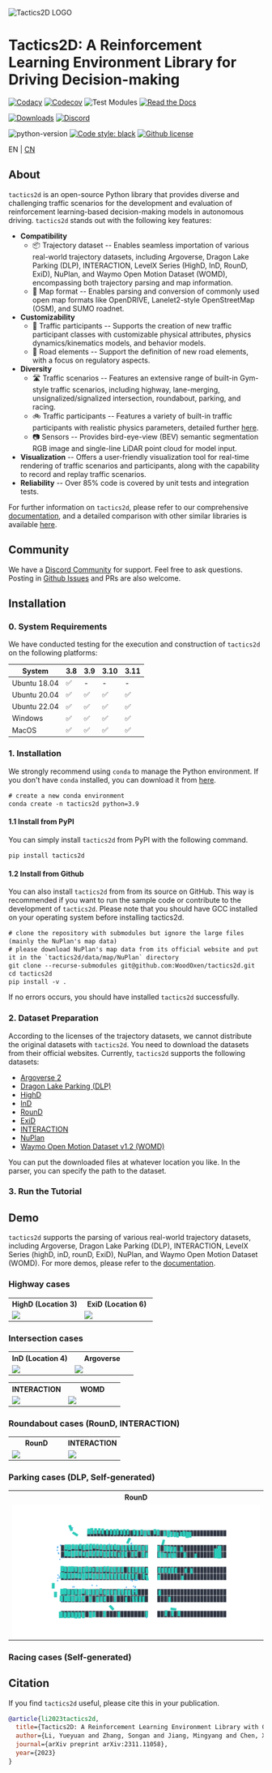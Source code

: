 ![Tactics2D LOGO](https://cdn.jsdelivr.net/gh/MotacillaAlba/image-storage@main/img/Tactics_LOGO_long.jpg)

# Tactics2D: A Reinforcement Learning Environment Library for Driving Decision-making

[![Codacy](https://app.codacy.com/project/badge/Grade/2bb48186b56d4e3ab963121a5923d6b5)](https://app.codacy.com/gh/WoodOxen/tactics2d/dashboard?utm_source=gh&utm_medium=referral&utm_content=&utm_campaign=Badge_grade)
[![Codecov](https://codecov.io/gh/WoodOxen/tactics2d/graph/badge.svg?token=X81Z6AOIMV)](https://codecov.io/gh/WoodOxen/tactics2d)
![Test Modules](https://github.com/WoodOxen/tactics2d/actions/workflows/test_modules.yml/badge.svg?)
[![Read the Docs](https://img.shields.io/readthedocs/tactics2d)](https://tactics2d.readthedocs.io/en/latest/)

[![Downloads](https://img.shields.io/pypi/dm/tactics2d)](https://pypi.org/project/tactics2d/)
[![Discord](https://img.shields.io/discord/1209363816912126003)](https://discordapp.com/widget?id=1209363816912126003&theme=system)

![python-version](https://img.shields.io/badge/Python-3.8%20%7C%203.9%20%7C%203.10%20%7C%203.11-blue)
[![Code style: black](https://img.shields.io/badge/code%20style-black-000000.svg)](https://github.com/psf/black)
[![Github license](https://img.shields.io/github/license/WoodOxen/tactics2d)](https://github.com/WoodOxen/tactics2d/blob/dev/LICENSE)

EN | [CN](README.CN.md)

## About

`tactics2d` is an open-source Python library that provides diverse and challenging traffic scenarios for the development and evaluation of reinforcement learning-based decision-making models in autonomous driving. `tactics2d` stands out with the following key features:

- **Compatibility**
  - 📦 Trajectory dataset -- Enables seamless importation of various real-world trajectory datasets, including Argoverse, Dragon Lake Parking (DLP), INTERACTION, LevelX Series (HighD, InD, RounD, ExiD), NuPlan, and Waymo Open Motion Dataset (WOMD), encompassing both trajectory parsing and map information.
  - 📄 Map format -- Enables parsing and conversion of commonly used open map formats like OpenDRIVE, Lanelet2-style OpenStreetMap (OSM), and SUMO roadnet.
- **Customizability**
  - 🚗 Traffic participants -- Supports the creation of new traffic participant classes with customizable physical attributes, physics dynamics/kinematics models, and behavior models.
  - 🚧 Road elements -- Support the definition of new road elements, with a focus on regulatory aspects.
- **Diversity**
  - 🛣️ Traffic scenarios -- Features an extensive range of built-in Gym-style traffic scenarios, including highway, lane-merging, unsignalized/signalized intersection, roundabout, parking, and racing.
  - 🚲 Traffic participants -- Features a variety of built-in traffic participants with realistic physics parameters, detailed further [here](https://tactics2d.readthedocs.io/en/latest/api/participant/#templates-for-traffic-participants).
  - 📷 Sensors -- Provides bird-eye-view (BEV) semantic segmentation RGB image and single-line LiDAR point cloud for model input.
- **Visualization** -- Offers a user-friendly visualization tool for real-time rendering of traffic scenarios and participants, along with the capability to record and replay traffic scenarios.
- **Reliability** -- Over 85\% code is covered by unit tests and integration tests.

For further information on `tactics2d`, please refer to our comprehensive [documentation](https://tactics2d.readthedocs.io/en/latest/), and a detailed comparison with other similar libraries is available [here](https://tactics2d.readthedocs.io/en/latest/#why-tactics2d).

## Community

We have a [Discord Community](https://discordapp.com/widget?id=1209363816912126003&theme=system) for support. Feel free to ask questions. Posting in [Github Issues](https://github.com/WoodOxen/tactics2d/issues) and PRs are also welcome.

## Installation

### 0. System Requirements

We have conducted testing for the execution and construction of `tactics2d` on the following platforms:

| System | 3.8 | 3.9 | 3.10 | 3.11 |
| --- | --- | --- | --- | --- |
| Ubuntu 18.04 | :white_check_mark: | - | - | - |
| Ubuntu 20.04 | :white_check_mark: | :white_check_mark: | :white_check_mark: | :white_check_mark: |
| Ubuntu 22.04 | :white_check_mark: | :white_check_mark: | :white_check_mark: | :white_check_mark: |
| Windows | :white_check_mark: | :white_check_mark: | :white_check_mark: | :white_check_mark: |
| MacOS | :white_check_mark: | :white_check_mark: | :white_check_mark: | :white_check_mark: |

### 1. Installation

We strongly recommend using `conda` to manage the Python environment. If you don't have `conda` installed, you can download it from [here](https://docs.conda.io/en/latest/miniconda.html).

```shell
# create a new conda environment
conda create -n tactics2d python=3.9
```

#### 1.1 Install from PyPI

You can simply install `tactics2d` from PyPI with the following command.

```shell
pip install tactics2d
```

#### 1.2 Install from Github

You can also install `tactics2d` from from its source on GitHub. This way is recommended if you want to run the sample code or contribute to the development of `tactics2d`. Please note that you should have GCC installed on your operating system before installing tactics2d.

```shell
# clone the repository with submodules but ignore the large files (mainly the NuPlan's map data)
# please download NuPlan's map data from its official website and put it in the `tactics2d/data/map/NuPlan` directory
git clone --recurse-submodules git@github.com:WoodOxen/tactics2d.git
cd tactics2d
pip install -v .
```

If no errors occurs, you should have installed `tactics2d` successfully.

### 2. Dataset Preparation

According to the licenses of the trajectory datasets, we cannot distribute the original datasets with `tactics2d`. You need to download the datasets from their official websites. Currently, `tactics2d` supports the following datasets:

- [Argoverse 2](https://www.argoverse.org/av2.html)
- [Dragon Lake Parking (DLP)](https://sites.google.com/berkeley.edu/dlp-dataset)
- [HighD](https://www.highd-dataset.com/)
- [InD](https://www.ind-dataset.com/)
- [RounD](https://www.round-dataset.com/)
- [ExiD](https://www.exid-dataset.com/)
- [INTERACTION](http://interaction-dataset.com/)
- [NuPlan](https://www.nuscenes.org/nuplan)
- [Waymo Open Motion Dataset v1.2 (WOMD)](https://waymo.com/open/about/)

You can put the downloaded files at whatever location you like. In the parser, you can specify the path to the dataset.

### 3. Run the Tutorial

## Demo

`tactics2d` supports the parsing of various real-world trajectory datasets, including Argoverse, Dragon Lake Parking (DLP), INTERACTION, LevelX Series (highD, inD, rounD, ExiD), NuPlan, and Waymo Open Motion Dataset (WOMD). For more demos, please refer to the [documentation](https://tactics2d.readthedocs.io/en/latest/dataset-support/).

### Highway cases

<table>
  <tr>
    <th>HighD (Location 3)</th>
    <th>ExiD (Location 6)</th>
  </tr>
  <tr>
    <td valign="top" width="50%">
    <img src="https://cdn.jsdelivr.net/gh/MotacillaAlba/image-storage@main/img/highD_loc_3.gif" align="left" style="width: 100%" />
    </td>
    <td valign="top" width="50%">
    <img src="https://cdn.jsdelivr.net/gh/MotacillaAlba/image-storage@main/img/exiD_loc_6.gif" align="left" style="width: 100%" />
    </td>
  </tr>
</table>

### Intersection cases

<table>
  <tr>
    <th>InD (Location 4)</th>
    <th>Argoverse</th>
  </tr>
  <tr>
    <td valign="top" width="50%">
    <img src="https://cdn.jsdelivr.net/gh/MotacillaAlba/image-storage@main/img/inD_loc_4.gif" align="left" style="width: 95%" />
    </td>
    <td valign="top" width="50%">
    <img src="https://cdn.jsdelivr.net/gh/MotacillaAlba/image-storage@main/img/argoverse_sample.gif" align="left" style="width: 100%" />
    </td>
  </tr>
</table>

<table>
  <tr>
    <th>INTERACTION</th>
    <th>WOMD</th>
  </tr>
  <tr>
    <td valign="top" width="50%">
    <img src="https://cdn.jsdelivr.net/gh/MotacillaAlba/image-storage@main/img/DR_USA_Intersection_GL.gif" align="left" style="width: 100%" />
    </td>
    <td valign="top" width="50%">
    <img src="https://cdn.jsdelivr.net/gh/MotacillaAlba/image-storage@main/img/womd_sample.gif" align="left" style="width: 70%" />
    </td>
  </tr>
</table>


### Roundabout cases (RounD, INTERACTION)

<table>
  <tr>
    <th>RounD</th>
    <th>INTERACTION</th>
  </tr>
  <tr>
    <td valign="top" width="50%">
    <img src="https://cdn.jsdelivr.net/gh/MotacillaAlba/image-storage@main/img/rounD_loc_0.gif" align="left" style="width: 100%" />
    </td>
    <td valign="top" width="50%">
    <img src="https://cdn.jsdelivr.net/gh/MotacillaAlba/image-storage@main/img/DR_DEU_Roundabout_OF.gif" align="left" style="width: 100%" />
    </td>
  </tr>
</table>

### Parking cases (DLP, Self-generated)

<table>
  <tr>
    <th>RounD</th>
  </tr>
  <tr>
    <td valign="top" width="100%">
    <img src="https://github.com/MotacillaAlba/image-storage/blob/main/img/dlp_sample.gif?raw=true" align="left" style="width: 100%" />
  </tr>
</table>

### Racing cases (Self-generated)

## Citation

If you find `tactics2d` useful, please cite this in your publication.

```bibtex
@article{li2023tactics2d,
  title={Tactics2D: A Reinforcement Learning Environment Library with Generative Scenarios for Driving Decision-making},
  author={Li, Yueyuan and Zhang, Songan and Jiang, Mingyang and Chen, Xingyuan and Yang, Ming},
  journal={arXiv preprint arXiv:2311.11058},
  year={2023}
}
```
